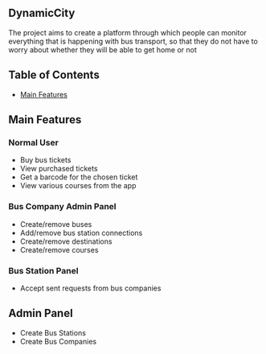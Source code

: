 DynamicCity
----------------------
The project aims to create a platform through which people can monitor everything that is happening with bus transport, so that they do not have to worry about whether they will be able to get home or not

## Table of Contents
- [Main Features](#main-features)


## Main Features

### Normal User
- Buy bus tickets
- View purchased tickets
- Get a barcode for the chosen ticket
- View various courses from the app

### Bus Company Admin Panel
- Create/remove buses
- Add/remove bus station connections
- Create/remove destinations
- Create/remove courses

### Bus Station Panel 
- Accept sent requests from bus companies

## Admin Panel
- Create Bus Stations
- Create Bus Companies 


